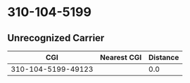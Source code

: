 # 310-104-5199
## Unrecognized Carrier


| CGI | Nearest CGI | Distance |
|-----|-------------|----------|
| 310-104-5199-49123 |  | 0.0 |
